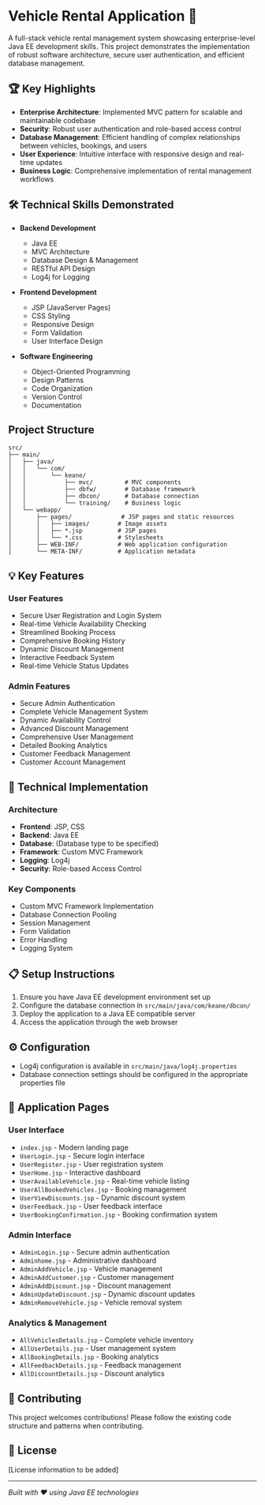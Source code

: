 # Vehicle Rental Application 🚗

A full-stack vehicle rental management system showcasing enterprise-level Java EE development skills. This project demonstrates the implementation of robust software architecture, secure user authentication, and efficient database management.

## 🏆 Key Highlights

- **Enterprise Architecture**: Implemented MVC pattern for scalable and maintainable codebase
- **Security**: Robust user authentication and role-based access control
- **Database Management**: Efficient handling of complex relationships between vehicles, bookings, and users
- **User Experience**: Intuitive interface with responsive design and real-time updates
- **Business Logic**: Comprehensive implementation of rental management workflows

## 🛠️ Technical Skills Demonstrated

- **Backend Development**
  - Java EE
  - MVC Architecture
  - Database Design & Management
  - RESTful API Design
  - Log4j for Logging

- **Frontend Development**
  - JSP (JavaServer Pages)
  - CSS Styling
  - Responsive Design
  - Form Validation
  - User Interface Design

- **Software Engineering**
  - Object-Oriented Programming
  - Design Patterns
  - Code Organization
  - Version Control
  - Documentation

## Project Structure

```
src/
├── main/
│   ├── java/
│   │   └── com/
│   │       └── keane/
│   │           ├── mvc/         # MVC components
│   │           ├── dbfw/        # Database framework
│   │           ├── dbcon/       # Database connection
│   │           └── training/    # Business logic
│   └── webapp/
│       ├── pages/              # JSP pages and static resources
│       │   ├── images/        # Image assets
│       │   ├── *.jsp          # JSP pages
│       │   └── *.css          # Stylesheets
│       ├── WEB-INF/           # Web application configuration
│       └── META-INF/          # Application metadata
```

## 💡 Key Features

### User Features
- Secure User Registration and Login System
- Real-time Vehicle Availability Checking
- Streamlined Booking Process
- Comprehensive Booking History
- Dynamic Discount Management
- Interactive Feedback System
- Real-time Vehicle Status Updates

### Admin Features
- Secure Admin Authentication
- Complete Vehicle Management System
- Dynamic Availability Control
- Advanced Discount Management
- Comprehensive User Management
- Detailed Booking Analytics
- Customer Feedback Management
- Customer Account Management

## 🚀 Technical Implementation

### Architecture
- **Frontend**: JSP, CSS
- **Backend**: Java EE
- **Database**: (Database type to be specified)
- **Framework**: Custom MVC Framework
- **Logging**: Log4j
- **Security**: Role-based Access Control

### Key Components
- Custom MVC Framework Implementation
- Database Connection Pooling
- Session Management
- Form Validation
- Error Handling
- Logging System

## 📋 Setup Instructions

1. Ensure you have Java EE development environment set up
2. Configure the database connection in `src/main/java/com/keane/dbcon/`
3. Deploy the application to a Java EE compatible server
4. Access the application through the web browser

## ⚙️ Configuration

- Log4j configuration is available in `src/main/java/log4j.properties`
- Database connection settings should be configured in the appropriate properties file

## 📱 Application Pages

### User Interface
- `index.jsp` - Modern landing page
- `UserLogin.jsp` - Secure login interface
- `UserRegister.jsp` - User registration system
- `UserHome.jsp` - Interactive dashboard
- `UserAvailableVehicle.jsp` - Real-time vehicle listing
- `UserAllBookedVehicles.jsp` - Booking management
- `UserViewDiscounts.jsp` - Dynamic discount system
- `UserFeedback.jsp` - User feedback interface
- `UserBookingConfirmation.jsp` - Booking confirmation system

### Admin Interface
- `AdminLogin.jsp` - Secure admin authentication
- `Adminhome.jsp` - Administrative dashboard
- `AdminAddVehicle.jsp` - Vehicle management
- `AdminAddCustomer.jsp` - Customer management
- `AdminAddDiscount.jsp` - Discount management
- `AdminUpdateDiscount.jsp` - Dynamic discount updates
- `AdminRemoveVehicle.jsp` - Vehicle removal system

### Analytics & Management
- `AllVehiclesDetails.jsp` - Complete vehicle inventory
- `AllUserDetails.jsp` - User management system
- `AllBookingDetails.jsp` - Booking analytics
- `AllFeedbackDetails.jsp` - Feedback management
- `AllDiscountDetails.jsp` - Discount analytics

## 🤝 Contributing

This project welcomes contributions! Please follow the existing code structure and patterns when contributing.

## 📄 License

[License information to be added]

---
*Built with ❤️ using Java EE technologies* 